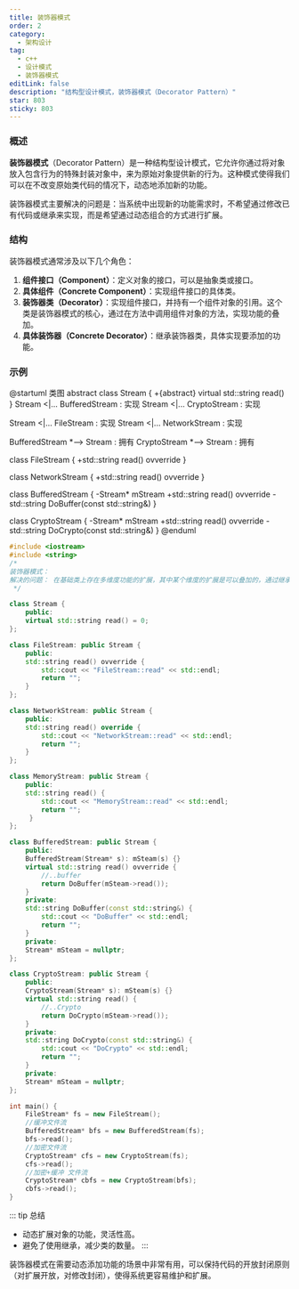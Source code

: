 ```yaml
---
title: 装饰器模式
order: 2
category:
  - 架构设计
tag:
  - c++
  - 设计模式
  - 装饰器模式
editLink: false
description: "结构型设计模式，装饰器模式（Decorator Pattern）"
star: 803
sticky: 803
---
```


### 概述

**装饰器模式**（Decorator Pattern）是一种结构型设计模式，它允许你通过将对象放入包含行为的特殊封装对象中，来为原始对象提供新的行为。这种模式使得我们可以在不改变原始类代码的情况下，动态地添加新的功能。

装饰器模式主要解决的问题是：当系统中出现新的功能需求时，不希望通过修改已有代码或继承来实现，而是希望通过动态组合的方式进行扩展。

### 结构

装饰器模式通常涉及以下几个角色：

1. **组件接口（Component）**：定义对象的接口，可以是抽象类或接口。
2. **具体组件（Concrete Component）**：实现组件接口的具体类。
3. **装饰器类（Decorator）**：实现组件接口，并持有一个组件对象的引用。这个类是装饰器模式的核心，通过在方法中调用组件对象的方法，实现功能的叠加。
4. **具体装饰器（Concrete Decorator）**：继承装饰器类，具体实现要添加的功能。

### 示例

@startuml 类图
abstract class Stream {
+{abstract} virtual std::string read()
}
Stream <|... BufferedStream : 实现 
Stream <|... CryptoStream : 实现 

Stream <|... FileStream : 实现 
Stream <|... NetworkStream : 实现 

BufferedStream *--> Stream : 拥有 
CryptoStream *--> Stream : 拥有 

class FileStream {
  +std::string read() ovverride
}

class NetworkStream {
  +std::string read() ovverride
}

class BufferedStream {
  -Stream* mStream
  +std::string read() ovverride
  -std::string DoBuffer(const std::string&)
}

class CryptoStream {
  -Stream* mStream
  +std::string read() ovverride
  -std::string DoCrypto(const std::string&)
}
@enduml

```cpp
#include <iostream>
#include <string>
/*
装饰器模式：
解决的问题： 在基础类上存在多维度功能的扩展，其中某个维度的扩展是可以叠加的，通过继承的方式会导致子类的‘组合爆炸’
 */

class Stream {
    public:
    virtual std::string read() = 0;
};

class FileStream: public Stream {
    public:
    std::string read() ovverride {
        std::cout << "FileStream::read" << std::endl;
        return "";
    }
};

class NetworkStream: public Stream {
    public:
    std::string read() override {
        std::cout << "NetworkStream::read" << std::endl;
        return "";
    }
};

class MemoryStream: public Stream {
    public:
    std::string read() {
        std::cout << "MemoryStream::read" << std::endl;
        return "";
     }
};

class BufferedStream: public Stream {
    public:
    BufferedStream(Stream* s): mSteam(s) {}
    virtual std::string read() ovverride {
        //..buffer
        return DoBuffer(mSteam->read());
    }
    private:
    std::string DoBuffer(const std::string&) {
        std::cout << "DoBuffer" << std::endl;
        return "";
    }
    private:
    Stream* mSteam = nullptr;
};

class CryptoStream: public Stream {
    public:
    CryptoStream(Stream* s): mSteam(s) {}
    virtual std::string read() {
        //..Crypto
        return DoCrypto(mSteam->read());
    }
    private:
    std::string DoCrypto(const std::string&) {
        std::cout << "DoCrypto" << std::endl;
        return "";
    }
    private:
    Stream* mSteam = nullptr;
};

int main() {
    FileStream* fs = new FileStream();
    //缓冲文件流
    BufferedStream* bfs = new BufferedStream(fs);
    bfs->read();
    //加密文件流
    CryptoStream* cfs = new CryptoStream(fs);
    cfs->read();
    //加密+缓冲 文件流
    CryptoStream* cbfs = new CryptoStream(bfs);
    cbfs->read();
}
```

::: tip 总结
  - 动态扩展对象的功能，灵活性高。
  - 避免了使用继承，减少类的数量。
:::

装饰器模式在需要动态添加功能的场景中非常有用，可以保持代码的开放封闭原则（对扩展开放，对修改封闭），使得系统更容易维护和扩展。